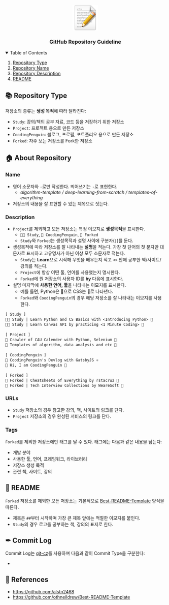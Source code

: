 <!-- PROJECT LOGO -->
<br />
<p align="center">
  <a href="https://github.com/coodingpenguin/repository-guideline">
    <img src="img/logo.png" alt="Logo" width="80" height="80">
  </a>

  <h3 align="center">GitHub Repository Guideline</h3>
</p>

<!-- TABLE OF CONTENTS -->
<details open="open">
  <summary>Table of Contents</summary>
  <ol>
    <li><a href="#repository-type">Repository Type</a></li>
    <li><a href="#repository-name">Repository Name</a></li>
    <li><a href="#repository-description">Repository Description</a></li>
    <li><a href="#readme">README</a></li>
  </ol>
</details>

## 📚 Repository Type

저장소의 종류는 **생성 목적**에 따라 달라진다:

- `Study`: 강의/책의 공부 자료, 코드 등을 저장하기 위한 저장소
- `Project`: 프로젝트 용으로 만든 저장소
- `CoodingPenguin`: 블로그, 프로필, 포트폴리오 용으로 만든 저장소
- `Forked`: 자주 보는 저장소를 Fork한 저장소

## 🏠 About Repository

### Name

- 영어 소문자와 `-`로만 작성한다. 띄어쓰기는 `-`로 표현한다.
  - _algorithm-template / deep-learning-from-scratch / templates-of-everything_
- 저장소의 내용을 잘 표현할 수 있는 제목으로 짓는다.

### Description

- `Project`를 제외하고 모든 저장소는 특정 이모지로 **생성목적**을 표시한다.
  - `👩‍💻 Study`, `🐧 CoodingPenguin`, `📌 Forked`
  - `Study`와 `Forked`는 생성목적과 설명 사이에 구분자(`|`)를 둔다.
- 생성목적에 따라 저장소를 잘 나타내는 **설명**을 적는다. 가장 첫 단어의 첫 문자만 대문자로 표시하고 고유명사가 아닌 이상 모두 소문자로 적는다.
  - `Study`는 **Learn**으로 시작해 무엇을 배우는지 적고 `<>` 안에 공부한 책/사이트/강의를 적는다.
  - `Project`에 항상 어떤 툴, 언어를 사용했는지 명시한다.
  - `Forked`에 원 저장소의 사용자 ID를 **by** 다음에 표시한다.
- 설명 마지막에 **사용한 언어, 툴**을 나타내는 이모지를 표시한다.
  - 예를 들면, Python은 🐍으로 CSS는 💅로 나타낸다.
  - `Forked`와 `CoodingPenguin`의 경우 해당 저장소를 잘 나타내는 이모지를 사용한다.

```
[ Study ]
👩‍💻 Study | Learn Python and CS Basics with <Introducing Python> 🐍
👩‍💻 Study | Learn Canvas API by practicing <1 Minute Coding> 💅

[ Project ]
📆 Crawler of CAU Calender with Python, Selenium 🐍
📝 Templates of algorithm, data analysis and etc 🐍

[ CoodingPenguin ]
🐧 CoodingPenguin's Devlog with GatsbyJS ⚛
🐧 Hi, I am CoodingPenguin 👋

[ Forked ]
📌 Forked | Cheatsheets of Everything by rstacruz 👀
📌 Forked | Tech Interview Collections by WeareSoft 🏢
```

### URLs

- `Study` 저장소의 경우 참고한 강의, 책, 사이트의 링크를 단다.
- `Project` 저장소의 경우 완성된 서비스의 링크를 단다.

### Tags

`Forked`를 제외한 저장소에만 태그를 달 수 있다. 태그에는 다음과 같은 내용을 담는다:

- 개발 분야
- 사용한 툴, 언어, 프레임워크, 라이브러리
- 저장소 생성 목적
- 관련 책, 사이트, 강의

## 📄 README

`Forked` 저장소를 제외한 모든 저장소는 기본적으로 [Best-README-Template](https://github.com/othneildrew/Best-README-Template) 양식을 따른다.

- 제목은 `##`부터 시작하며 가장 큰 제목 앞에는 적절한 이모지를 붙인다.
- `Study`의 경우 로고를 공부하는 책, 강의의 표지로 한다.

## ✒ Commit Log

Commit Log는 [git-cz](https://github.com/streamich/git-cz)를 사용하며 다음과 같이 Commit Type을 구분한다:

-

## 📌 References

- https://github.com/alstn2468
- https://github.com/othneildrew/Best-README-Template
